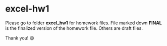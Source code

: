 # excel-hw1
Please go to folder **excel_hw1** for homework files. 
File marked down **FINAL** is the finalized version of the homework file. 
Others are draft files. 

Thank you! :smile: 
